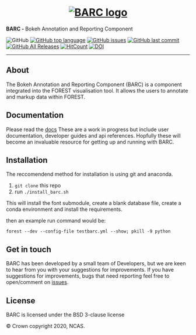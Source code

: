<h1 align="center">
  <a href="https://barc-docs.readthedocs.io/en/latest/" style="display: block; margin: 0 auto;">
   <img src="https://github.com/cemac/forest-barc/blob/master/forest/barc/icons/barclogo.png"
        style="max-width: 40%;" alt="BARC logo"></a>
</h1>

<span><strong>BARC - </strong> 
   Bokeh Annotation and Reporting Component
  </span>

![GitHub](https://img.shields.io/github/license/cemac/forest-barc.svg) [![GitHub top language](https://img.shields.io/github/languages/top/cemac/forest-barc.svg)](https://github.com/cemac/forest-barc) [![GitHub issues](https://img.shields.io/github/issues/cemac/forest-barc.svg)](https://github.com/cemac/forest-barc/issues) [![GitHub last commit](https://img.shields.io/github/last-commit/cemac/forest-barc.svg)](https://github.com/cemac/forest-barc/commits/master) [![GitHub All Releases](https://img.shields.io/github/downloads/cemac/forest-barc/total.svg)](https://github.com/cemac/forest-barc/releases)
  [![HitCount](http://hits.dwyl.com/{cemac}/{forest-barc}.svg)](http://hits.dwyl.com/{cemac}/{forest-barc}) [![DOI](https://zenodo.org/badge/248009615.svg)](https://zenodo.org/badge/latestdoi/248009615)



<hr>

## About

The Bokeh Annotation and Reporting Component (BARC) is a component integrated into the FOREST visualisation tool. It allows the users to annotate and markup data within FOREST.

## Documentation

Please read the [docs](https://barc-docs.readthedocs.io/en/latest/) 
These are a work in progress but include user documentation, developer guides and api references. Hopfully these will become an invaluable resource for getting up and running with BARC.

## Installation 

The reccomendend method for installation is using git and anaconda.
1. `git clone` this repo
2. run `./install_barc.sh` 

This will install the font submodule, create a blank database file, create a conda environment and install the requirements.

then an example run command would be:

`forest --dev --config-file testbarc.yml --show; pkill -9 python`

## Get in touch
BARC has been developed by a small team of Developers, but we are keen to hear from you with your suggestions for improvements. If you have suggestions for improvements, bugs that need reporting feel free to open/comment on [issues](https://github.com/cemac/forest-barc/issues).

## License

BARC is licensed under the BSD 3-clause license

© Crown copyright 2020, NCAS. 
